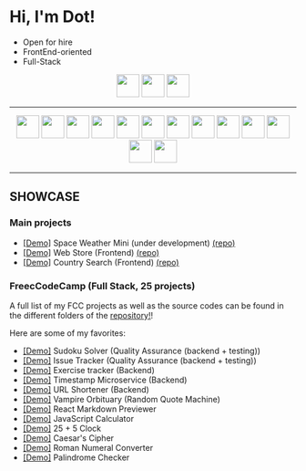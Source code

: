 <h1> Hi, I'm Dot! </h1>
  
  - Open for hire
  - FrontEnd-oriented
  - Full-Stack

<p align="center">
  <a href="https://www.linkedin.com/in/dora-sukolova-94420821b/">
  <img src="https://img.shields.io/badge/linkedin-%230077B5.svg?&style=for-the-badge&logo=linkedin&logoColor=white" height=40></a>
  <a href="https://codepen.io/d-o-t">
  <img src="https://img.shields.io/badge/codepen-%230077B5.svg?&style=for-the-badge&logo=codepen&logoColor=white" height=40></a>
  <a href="https://replit.com/@d-0-t/">
  <img src="https://img.shields.io/badge/replit-%230077B5.svg?&style=for-the-badge&logo=replit&logoColor=white" height=40></a>
  </a>
</p>

-----

<p align="center">
  <img src="https://img.shields.io/badge/JavaScript-323330?style=for-the-badge&logo=javascript&logoColor=F7DF1E" height=40>
  <img src="https://img.shields.io/badge/Node.js-43853D?style=for-the-badge&logo=node.js&logoColor=white" height=40>
  <img src="https://img.shields.io/badge/React-20232A?style=for-the-badge&logo=react&logoColor=61DAFB" height=40>
  <img src="https://img.shields.io/badge/HTML5-E34F26?style=for-the-badge&logo=html5&logoColor=white" height=40>
  <img src="https://img.shields.io/badge/CSS3-1572B6?style=for-the-badge&logo=css3&logoColor=white" height=40>
  <img src="https://img.shields.io/badge/MongoDB_&_Mongoose-4EA94B?style=for-the-badge&logo=mongodb&logoColor=white" height=40>
  <img src="https://img.shields.io/badge/Mocha Chai-323330?style=for-the-badge&logo=mocha&logoColor=F7DF1E" height=40>
  <img src="https://img.shields.io/badge/Express.js-404D59?style=for-the-badge&logo=express" height=40>
  <img src="https://img.shields.io/badge/Bootstrap-563D7C?style=for-the-badge&logo=bootstrap&logoColor=white" height=40>
  <img src="https://img.shields.io/badge/TypeScript-007ACC?style=for-the-badge&logo=typescript&logoColor=white" height=40>
  <img src="https://img.shields.io/badge/Redux-593D88?style=for-the-badge&logo=redux&logoColor=white" height=40>
  <img src="https://img.shields.io/badge/jQuery-0769AD?style=for-the-badge&logo=jquery&logoColor=white" height=40>
  <img src="https://img.shields.io/badge/SASS-4EA94B?style=for-the-badge&logo=sass&logoColor=white" height=40>
</p>

-----

## SHOWCASE
### Main projects
- [[Demo]](https://d-0-t.github.io/space-weather-mini/) Space Weather Mini (under development) [(repo)](https://github.com/d-0-t/space-weather-mini) 
- [[Demo]](https://d-0-t-fake-webstore.netlify.app/) Web Store (Frontend) [(repo)](https://github.com/d-0-t/integrify-webstore)
- [[Demo]](https://d-0-t-country-search.netlify.app/) Country Search (Frontend) [(repo)](https://github.com/d-0-t/integrify-countries/tree/typescript)

### FreecCodeCamp (Full Stack, 25 projects)
A full list of my FCC projects as well as the source codes can be found in the different folders of the [repository!](https://github.com/d-0-t/fcc_projects)!

Here are some of my favorites:

- [[Demo]](https://replit.com/@d-0-t/Sudoku-Solver) Sudoku Solver (Quality Assurance (backend + testing))
- [[Demo]](https://replit.com/@d-0-t/Issue-Tracker) Issue Tracker (Quality Assurance (backend + testing))
- [[Demo]](https://replit.com/@d-0-t/Exercise-Tracker) Exercise tracker (Backend)
- [[Demo]](https://replit.com/@d-0-t/Timestamp-Microservice) Timestamp Microservice (Backend)
- [[Demo]](https://replit.com/@d-0-t/URL-Shortener) URL Shortener (Backend)
- [[Demo]](https://codepen.io/d-o-t/full/xxrjbzo) Vampire Orbituary (Random Quote Machine)
- [[Demo]](https://codepen.io/d-o-t/full/RwgJyOP) React Markdown Previewer
- [[Demo]](https://codepen.io/d-o-t/full/OJgagZj) JavaScript Calculator
- [[Demo]](https://codepen.io/d-o-t/full/oNwJqer) 25 + 5 Clock
- [[Demo]](https://codepen.io/d-o-t/pen/PoKJgxN) Caesar's Cipher
- [[Demo]](https://codepen.io/d-o-t/full/OJgdYvr) Roman Numeral Converter
- [[Demo]](https://codepen.io/d-o-t/full/Vwzdzee) Palindrome Checker
